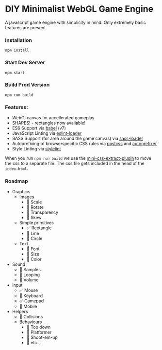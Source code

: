 # DIY Minimalist WebGL Game Engine

A javascript game engine with simplicity in mind. Only extremely basic features are present.

### Installation

```
npm install
```

### Start Dev Server

```
npm start
```

### Build Prod Version

```
npm run build
```

### Features:

- WebGl canvas for accellerated gameplay
- SHAPES! - rectangles now available!
- ES6 Support via [babel](https://babeljs.io/) (v7)
- JavaScript Linting via [eslint-loader](https://github.com/MoOx/eslint-loader)
- SASS Support (for area around the game canvas) via [sass-loader](https://github.com/jtangelder/sass-loader)
- Autoprefixing of browserspecific CSS rules via [postcss](https://postcss.org/) and [autoprefixer](https://github.com/postcss/autoprefixer)
- Style Linting via [stylelint](https://stylelint.io/)

When you run `npm run build` we use the [mini-css-extract-plugin](https://github.com/webpack-contrib/mini-css-extract-plugin) to move the css to a separate file. The css file gets included in the head of the `index.html`.

### Roadmap

- Graphics
  - Images
    - 🔲 Scale
    - 🔲 Rotate
    - 🔲 Transparency
    - 🔲 Skew
  - Simple primitives
    - ✅ Rectangle
    - 🔲 Line
    - 🔲 Circle
  - Text
    - 🔲 Font
    - 🔲 Size
    - 🔲 Color
- Sound
  - 🔲 Samples
  - 🔲 Looping
  - 🔲 Volume
- Input
  - ✅ Mouse
  - 🔲 Keyboard
  - ✅ Gamepad
  - 🔲 Mobile
- Helpers
  - 🔲 Collisions
  - Behaviours
    - 🔲 Top down
    - 🔲 Platformer
    - 🔲 Shoot-em-up
    - 🔲 etc...

